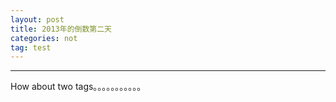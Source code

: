 ```yaml
---
layout: post
title: 2013年的倒数第二天
categories: not
tag: test
---
```


***************************

How about two tags。。。。。。。。。。。

